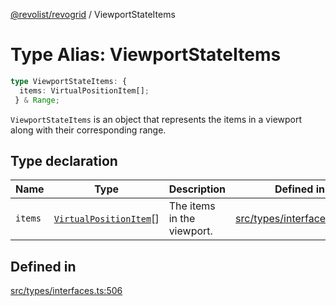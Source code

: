 [@revolist/revogrid](README.md) / ViewportStateItems

# Type Alias: ViewportStateItems

```ts
type ViewportStateItems: {
  items: VirtualPositionItem[];
 } & Range;
```

`ViewportStateItems` is an object that represents the items in a viewport
along with their corresponding range.

## Type declaration

| Name | Type | Description | Defined in |
| ------ | ------ | ------ | ------ |
| `items` | [`VirtualPositionItem`](Interface.VirtualPositionItem.md)[] | The items in the viewport. | [src/types/interfaces.ts:510](https://github.com/revolist/revogrid/blob/8213d73a71275549be4832f9fff99c2dcf82fa2e/src/types/interfaces.ts#L510) |

## Defined in

[src/types/interfaces.ts:506](https://github.com/revolist/revogrid/blob/8213d73a71275549be4832f9fff99c2dcf82fa2e/src/types/interfaces.ts#L506)
